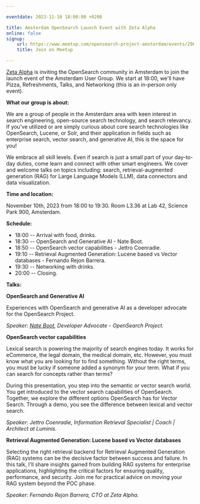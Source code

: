 ```yaml
---

eventdate: 2023-11-10 18:00:00 +0200

title: Amsterdam OpenSearch Launch Event with Zeta Alpha
online: false
signup:
    url: https://www.meetup.com/opensearch-project-amsterdam/events/296766223/
    title: Join on Meetup

---
```


[Zeta Alpha](https://www.zeta-alpha.com/) is inviting the OpenSearch community in Amsterdam to join the launch event of the Amsterdam User Group. We start at 18:00, we'll have Pizza, Refreshments, Talks, and Networking (this is an in-person only event).

**What our group is about:**

We are a group of people in the Amsterdam area with keen interest in search engineering, open-source search technology, and search relevancy. If you've utilized or are simply curious about core search technologies like OpenSearch, Lucene, or Solr, and their application in fields such as enterprise search, vector search, and generative AI, this is the space for you!

We embrace all skill levels. Even if search is just a small part of your day-to-day duties, come learn and connect with other smart engineers. We cover and welcome talks on topics including: search, retrieval-augmented generation (RAG) for Large Language Models (LLM), data connectors and data visualization.

**Time and location:**

November 10th, 2023 from 18:00 to 19:30. Room L3.36 at Lab 42, Science Park 900, Amsterdam.

**Schedule:**

* 18:00 -- Arrival with food, drinks.
* 18:30 -- OpenSearch and Generative AI - Nate Boot.
* 18:50 -- OpenSearch vector capabilities - Jettro Coenradie.
* 19:10 -- Retrieval Augmented Generation: Lucene based vs Vector databases - Fernando Rejon Barrera.
* 19:30 -- Networking with drinks.
* 20:00 -- Closing.

**Talks:**

**OpenSearch and Generative AI**

Experiences with OpenSearch and generative AI as a developer advocate for the OpenSearch Project.

*Speaker: [Nate Boot](https://github.com/nateynateynate), Developer Advocate - OpenSearch Project.*

**OpenSearch vector capabilities**

Lexical search is powering the majority of search engines today. It works for eCommerce, the legal domain, the medical domain, etc. However, you must know what you are looking for to find something. Without the right terms, you must be lucky if someone added a synonym for your term. What if you can search for concepts rather than terms?

During this presentation, you step into the semantic or vector search world. You get introduced to the vector search capabilities of OpenSearch. Together, we explore the different options OpenSearch has for Vector Search. Through a demo, you see the difference between lexical and vector search.

*Speaker: Jettro Coenradie, Information Retrieval Specialist | Coach | Architect at Luminis.*

**Retrieval Augmented Generation: Lucene based vs Vector databases**

Selecting the right retrieval backend for Retrieval Augmented Generation (RAG) systems can be the decisive factor between success and failure. In this talk, I'll share insights gained from building RAG systems for enterprise applications, highlighting the critical factors for ensuring quality, performance, and security. Join me for practical advice on moving your RAG system beyond the POC phase.

*Speaker: Fernando Rejon Barrera, CTO at Zeta Alpha.*
